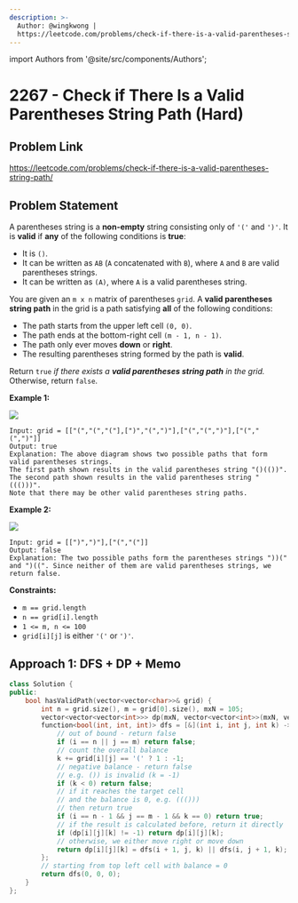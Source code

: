 ```yaml
---
description: >-
  Author: @wingkwong |
  https://leetcode.com/problems/check-if-there-is-a-valid-parentheses-string-path/
---
```


import Authors from '@site/src/components/Authors';

# 2267 - Check if There Is a Valid Parentheses String Path (Hard)

## Problem Link

https://leetcode.com/problems/check-if-there-is-a-valid-parentheses-string-path/

## Problem Statement

A parentheses string is a **non-empty** string consisting only of `'('` and `')'`. It is **valid** if **any** of the following conditions is **true**:

* It is `()`.
* It can be written as `AB` (`A` concatenated with `B`), where `A` and `B` are valid parentheses strings.
* It can be written as `(A)`, where `A` is a valid parentheses string.

You are given an `m x n` matrix of parentheses `grid`. A **valid parentheses string path** in the grid is a path satisfying **all** of the following conditions:

* The path starts from the upper left cell `(0, 0)`.
* The path ends at the bottom-right cell `(m - 1, n - 1)`.
* The path only ever moves **down** or **right**.
* The resulting parentheses string formed by the path is **valid**.

Return `true` _if there exists a **valid parentheses string path** in the grid._ Otherwise, return `false`.



**Example 1:**

![](https://assets.leetcode.com/uploads/2022/03/15/example1drawio.png)

```
Input: grid = [["(","(","("],[")","(",")"],["(","(",")"],["(","(",")"]]
Output: true
Explanation: The above diagram shows two possible paths that form valid parentheses strings.
The first path shown results in the valid parentheses string "()(())".
The second path shown results in the valid parentheses string "((()))".
Note that there may be other valid parentheses string paths.
```

**Example 2:**

![](https://assets.leetcode.com/uploads/2022/03/15/example2drawio.png)

```
Input: grid = [[")",")"],["(","("]]
Output: false
Explanation: The two possible paths form the parentheses strings "))(" and ")((". Since neither of them are valid parentheses strings, we return false. 
```

**Constraints:**

* `m == grid.length`
* `n == grid[i].length`
* `1 <= m, n <= 100`
* `grid[i][j]` is either `'('` or `')'`.

## Approach 1: DFS + DP + Memo

<Authors names="@wingkwing"/>

```cpp
class Solution {
public:
    bool hasValidPath(vector<vector<char>>& grid) {
        int n = grid.size(), m = grid[0].size(), mxN = 105;
        vector<vector<vector<int>>> dp(mxN, vector<vector<int>>(mxN, vector<int>(mxN * 2, -1)));
        function<bool(int, int, int)> dfs = [&](int i, int j, int k) -> bool {
            // out of bound - return false
            if (i == n || j == m) return false;
            // count the overall balance
            k += grid[i][j] == '(' ? 1 : -1;
            // negative balance - return false
            // e.g. ()) is invalid (k = -1)
            if (k < 0) return false;
            // if it reaches the target cell 
            // and the balance is 0, e.g. ((()))
            // then return true 
            if (i == n - 1 && j == m - 1 && k == 0) return true;
            // if the result is calculated before, return it directly
            if (dp[i][j][k] != -1) return dp[i][j][k];
            // otherwise, we either move right or move down
            return dp[i][j][k] = dfs(i + 1, j, k) || dfs(i, j + 1, k);
        };
        // starting from top left cell with balance = 0
        return dfs(0, 0, 0);
    }
};
```
